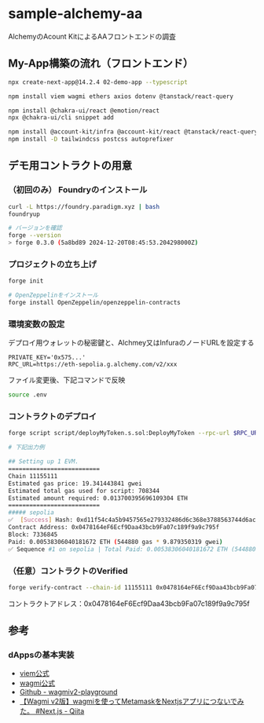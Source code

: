 # sample-alchemy-aa

AlchemyのAcount KitによるAAフロントエンドの調査

## My-App構築の流れ（フロントエンド）

```bash
npx create-next-app@14.2.4 02-demo-app --typescript
```

```bash
npm install viem wagmi ethers axios dotenv @tanstack/react-query

npm install @chakra-ui/react @emotion/react
npx @chakra-ui/cli snippet add

npm install @account-kit/infra @account-kit/react @tanstack/react-query
npm install -D tailwindcss postcss autoprefixer
```

## デモ用コントラクトの用意

### （初回のみ） Foundryのインストール

```bash
curl -L https://foundry.paradigm.xyz | bash
foundryup

# バージョンを確認
forge --version
> forge 0.3.0 (5a8bd89 2024-12-20T08:45:53.204298000Z)
```

### プロジェクトの立ち上げ

```bash
forge init

# OpenZeppelinをインストール
forge install OpenZeppelin/openzeppelin-contracts
```

### 環境変数の設定

デプロイ用ウォレットの秘密鍵と、Alchmey又はInfuraのノードURLを設定する

```text
PRIVATE_KEY='0x575...'
RPC_URL=https://eth-sepolia.g.alchemy.com/v2/xxx
```

ファイル変更後、下記コマンドで反映

```bash
source .env
```

### コントラクトのデプロイ

```bash
forge script script/deployMyToken.s.sol:DeployMyToken --rpc-url $RPC_URL --broadcast

# 下記出力例

## Setting up 1 EVM.
==========================
Chain 11155111
Estimated gas price: 19.341443841 gwei
Estimated total gas used for script: 708344
Estimated amount required: 0.013700395696109304 ETH
==========================
##### sepolia
✅  [Success] Hash: 0xd11f54c4a5b9457565e279332486d6c368e3788563744d6ac28bf0cbb94a356d
Contract Address: 0x0478164eF6Ecf9Daa43bcb9Fa07c189f9a9c795f
Block: 7336845
Paid: 0.00538306040181672 ETH (544880 gas * 9.879350319 gwei)
✅ Sequence #1 on sepolia | Total Paid: 0.00538306040181672 ETH (544880 gas * avg 9.879350319 gwei)
```

### （任意）コントラクトのVerified

```bash
forge verify-contract --chain-id 11155111 0x0478164eF6Ecf9Daa43bcb9Fa07c189f9a9c795f src/MyToken.sol:MyToken --rpc-url $RPC_URL
```

コントラクトアドレス：0x0478164eF6Ecf9Daa43bcb9Fa07c189f9a9c795f

## 参考

### dAppsの基本実装

* [viem公式](https://viem.sh/docs/getting-started)
* [wagmi公式](https://wagmi.sh/cli/getting-started#next-steps)
* [Github - wagmiv2-playground](https://github.com/POKENA7/wagmiv2-playground/tree/main)
* [【Wagmi v2版】wagmiを使ってMetamaskをNextjsアプリにつないでみた。 #Next.js - Qiita](https://qiita.com/amamiya_dev/items/d0335da3c0ff025c3ffe)
